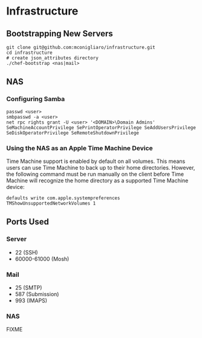 # Infrastructure

## Bootstrapping New Servers

    git clone git@github.com:mconigliaro/infrastructure.git
    cd infrastructure
    # create json_attributes directory
    ./chef-bootstrap <nas|mail>

## NAS

### Configuring Samba

    passwd <user>
    smbpasswd -a <user>
    net rpc rights grant -U <user> '<DOMAIN>\Domain Admins' SeMachineAccountPrivilege SePrintOperatorPrivilege SeAddUsersPrivilege SeDiskOperatorPrivilege SeRemoteShutdownPrivilege

### Using the NAS as an Apple Time Machine Device

Time Machine support is enabled by default on all volumes. This means users can use Time Machine to back up to their home directories. However, the following command must be run manually on the client before Time Machine will recognize the home directory as a supported Time Machine device:

    defaults write com.apple.systempreferences TMShowUnsupportedNetworkVolumes 1

## Ports Used

### Server

  - 22 (SSH)
  - 60000-61000 (Mosh)

### Mail

  - 25 (SMTP)
  - 587 (Submission)
  - 993 (IMAPS)

### NAS

FIXME
